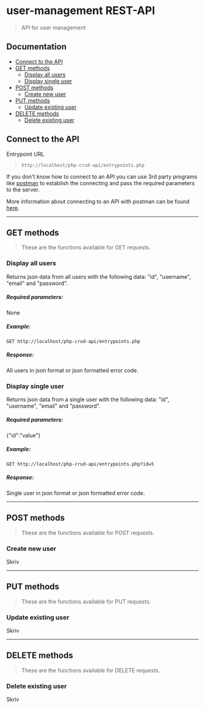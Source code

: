 # user-management REST-API
> API for user management

## Documentation
* [Connect to the API](#connect-to-the-api)
* [GET methods](#get-methods)
	- [Display all users](#display-all-users)
	- [Display single user](#display-single-user)
* [POST methods](#post-methods)
	- [Create new user](#create-new-user)
* [PUT methods](#put-methods)
	- [Update existing user](#update-existing-user)
* [DELETE methods](#delete-methods)
	- [Delete existing user](#delete-existing-user)
	
## Connect to the API
Entrypoint URL
> `http://localhost/php-crud-api/entrypoints.php`

If you don't know how to connect to an API you can use 3rd party programs like [postman](https://www.getpostman.com/) to establish the connecting and pass the required parameters to the server.

More information about connecting to an API with postman can be found [here](https://www.youtube.com/watch?v=t5n07Ybz7yI&t=31s).

___

## GET methods
> These are the functions available for GET requests.
### Display all users
Returns json data from all users with the following data: "id", "username", "email" and "password".
##### Required parameters:
None
##### Example:
`GET http://localhost/php-crud-api/entrypoints.php`
##### Response:
All users in json format or json formatted error code.

### Display single user
Returns json data from a single user with the following data: "id", "username", "email" and "password".
##### Required parameters:
{"id":"value"}
##### Example:
`GET http://localhost/php-crud-api/entrypoints.php?id=5`
##### Response:
Single user in json format or json formatted error code.
___

## POST methods
> These are the functions available for POST requests.
### Create new user
Skriv

___

## PUT methods
> These are the functions available for PUT requests.
### Update existing user
Skriv

___

## DELETE methods
> These are the functions available for DELETE requests.
### Delete existing user
Skriv
